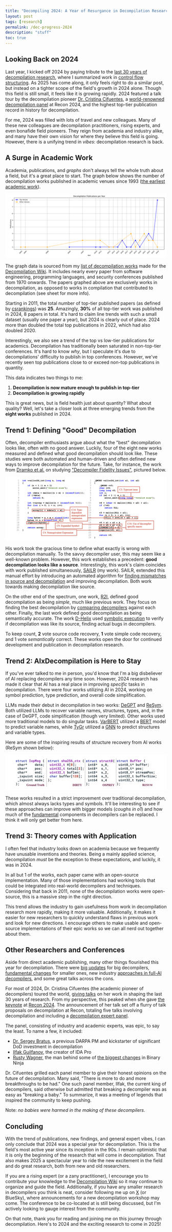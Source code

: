 ```yaml
---
title: "Decompiling 2024: A Year of Resurgance in Decompilation Research"
layout: post
tags: [research]
permalink: /dec-progress-2024
description: "stuff"
toc: true
---
```


## Looking Back on 2024
Last year, I kicked off 2024 by paying tribute to the [last 30 years of decompilation research](https://mahaloz.re/dec-history-pt1), where I summarized work in [control flow structuring](https://mahaloz.re/dec-history-pt2).
As 2025 has come along, it only feels right to do a similar post, but instead on a tighter scope of the field's growth in 2024 alone.
Though this field is still small, it feels like it is growing rapidly.
2024 featured a talk tour by the decompilation pioneer [Dr. Cristina Cifuentes](https://x.com/criscifuentes?lang=en), a [world-renowned decompilation panel](https://cfp.recon.cx/recon2024/talk/NAPZWM/) at Recon 2024, and the highest top-tier publication record in history for decompilation.

For me, 2024 was filled with lots of travel and new colleagues.
Many of these new colleagues are decompilation practitioners, rising experts, and even bonafide field pioneers.
They reign from academia and industry alike, and many have their own vision for where they believe this field is going.
However, there is a unifying trend in _vibes_: decompilation research is back.
  
## A Surge in Academic Work
Academia, publications, and _graphs_ don't always tell the whole truth about a field, but it's a great place to start.
The graph below shows the number of decompilation works published in academic venues since 1993 ([the earliest academic work](https://clei.org/proceedings_data/CLEI1993/TOMO%201/Tomo%201%20por%20articulo_OCR/CLEI%201993-tomo%201_257-266_OCR.pdf)).

![](/assets/images/dec-recap-24/pubs_per_year.png)

The graph data is sourced from my [list of decompilation works](https://docs.google.com/spreadsheets/d/13QUqON6cwNADk-2E1hwiKxXeCd0ESXUmkA9_dweCESM/edit?usp=sharing) made for the [Decompilation Wiki](https://decompilation.wiki/).
It includes nearly every paper from software engineering, programming languages, and security conferences published from 1970 onwards.
The papers graphed above are exclusively works in decompilation, as opposed to works in compilation that contributed to decompilation (see sheet for more info).  

Starting in 2011, the total number of top-tier published papers (as defined by [csrankings](https://csrankings.org/)) was **25**.
Amazingly, **30%** of all top-tier work was published in 2024, 8 papers in total.
It's hard to claim line trends with such a small dataset (usually one paper a year), but 2024 is clearly out of place.
2024 more than doubled the total top publications in 2022, which had also doubled 2020.

Interestingly, we also see a trend of the top vs low-tier publications for academics.
Decompilation has traditionally been saturated in non-top-tier conferences.
It's hard to know _why_, but I speculate it's due to decompilations' difficulty to publish in top conferences.
However, we've recently seen top publications close to or exceed non-top publications in quantity. 

This data indicates two things to me:
1. **Decompilation is now mature enough to publish in top-tier**
2. **Decompilation is growing rapidly**

  
This is great news, but is field health just about quantity? What about quality?
Well, let's take a closer look at three emerging trends from the **eight works** published in 2024.  

## Trend 1: Defining "Good" Decompilation
Often, decompiler enthusiasts argue about what the "best" decompilation looks like, often with no good answer.
Luckily, four of the eight new works measured and defined what good decompilation should look like.
These studies were both automated and human-driven and often defined new ways to improve decompilation for the future.
Take, for instance, the work from [Dramko et al.](https://se-phd.s3d.cmu.edu/People/students/student-bios/dramko-luke.html) on studying ["Decompiler Fidelity Issues"](https://www.usenix.org/conference/usenixsecurity24/presentation/dramko), pictured below.  

![](/assets/images/dec-recap-24/dramko_paper.png)  

His work took the gracious time to define what exactly is wrong with decompilation manually.
To the savvy decompiler user, this may seem like a well-known problem. However, this work establishes a precedent: **good decompilation looks like a source**.
Interestingly, this work's claim coincides with work published simultaneously, [SAILR](https://www.usenix.org/system/files/sec23winter-prepub-301-basque.pdf) (my work).
SAILR, extended this manual effort by introducing an automated algorithm for [finding mismatches in source and decompilation](https://github.com/mahaloz/sailr-eval) and improving decompilation.
Both work towards making decompilation like source.
  
On the other end of the spectrum, one work, [R2I](https://dl.acm.org/doi/10.1145/3643744), defined good decompilation as being _simple_, much like previous work.
They focus on finding the best decompilation by [comparing decompilers](https://dogbolt.org/) against each other.
Finally, the last work defined good decompilation as being semantically accurate.
The work [D-Helix](https://www.usenix.org/system/files/usenixsecurity24-zou.pdf) used [symbolic execution](https://en.wikipedia.org/wiki/Symbolic_execution) to verify if decompilation was like its source, finding actual bugs in decompilers.  

To keep count, **2** vote source code recovery, **1** vote simple code recovery, and 1 vote _semantically_ correct.
These works open the door for continued development and publication in decompilation research.  

## Trend 2: AIxDecompilation is Here to Stay
If you've ever talked to me in person, you'd know that I'm a big disbeliever of AI replacing decompilers any time soon.
However, 2024 research has made it clear that AI has a real place in improving _specific_ tasks in decompilation.
There were four works utilizing AI in 2024, working on symbol prediction, type prediction, and overall code simplification.

LLMs made their debut in decompilation in two works: [DeGPT](https://www.ndss-symposium.org/wp-content/uploads/2024-401-paper.pdf) and [ReSym](https://www.cs.purdue.edu/homes/lintan/publications/resym-ccs24.pdf).
Both utilized LLMs to recover variable names, structures, types, and, in the case of DeGPT, code simplification (though very limited).
Other works used more traditional models to do singular tasks.
[VarBERT](https://adamdoupe.com/publications/varbert-oakland2024.pdf) utilized a [BERT](https://en.wikipedia.org/wiki/BERT_(language_model)) model to predict variable names, while [TyGr](https://www.usenix.org/system/files/usenixsecurity24-zhu-chang.pdf) utilized a [GNN](https://en.wikipedia.org/wiki/Graph_neural_network) to predict structures and variable types.  

Here are some of the inspiring results of structure recovery from AI works (ReSym shown below):

![](/assets/images/dec-recap-24/resym_example.png)

These works resulted in a strict improvement over traditional decompilation, which almost always lacks types and symbols.
It'll be interesting to see if these approaches can improve with bigger models (_coughs in o1_) and how much of the [fundamental](https://decompilation.wiki/fundamentals/overview/) components in decompilers can be replaced.
I think it will only get better from here.

## Trend 3: Theory comes with Application
I often feel that industry looks down on academia because we frequently have unusable inventions and theories.
Being a mainly applied science, decompilation _must_ be the exception to these expectations, and luckily, it was in 2024.

In all but 1 of the works, each paper came with an open-source implementation.
Many of those implementations had working tools that could be integrated into real-world decompilers and techniques.
Considering that back in 2011, none of the decompilation works were open-source, this is a massive step in the right direction.

This trend allows the industry to gain usefulness from work in decompilation research more rapidly, making it more valuable.
Additionally, it makes it easier for new researchers to quickly understand flaws in previous work and look for new directions.
I encourage others to make usable and open-source implementations of their epic works so we can all nerd out together about them. 

## Other Researchers and Conferences

Aside from direct academic publishing, many other things flourished this year for decompilation.
There were [big updates](https://hex-rays.com/blog/discover-ida-9.0-exciting-new-features-and-improvements) for big decompilers, [fundamental changes](https://binary.ninja/2024/06/19/restructuring-the-decompiler.html) for smaller ones, new industry [approaches in full-AI decompilers](https://blog.reveng.ai/training-an-llm-to-decompile-assembly-code/), and some great talks across the cons.

For most of 2024, Dr. Cristina Cifuentes (the academic pioneer of decompilers) toured the world, [giving talks](https://www.youtube.com/watch?app=desktop&v=wo3xEa2elp4&list=PLUzWZANghr3bfJ3teu-bvdAZJzmU0g4iY&index=32) on her work in shaping the last 30 years of research.
From my perspective, this peaked when she gave [the keynote](https://cfp.recon.cx/recon2024/talk/GYG8FH/) at [Recon 2024](https://cfp.recon.cx/recon2024/schedule/).
The announcement of her talk set off a flurry of talk proposals on decompilation at Recon, totaling five talks involving decompilation and including a [decompilation expert panel](https://cfp.recon.cx/recon2024/talk/NAPZWM/).

The panel, consisting of industry and academic experts, was epic, to say the least.
To name a few, it included:

- [Dr. Sergey Bratus](https://web.cs.dartmouth.edu/people/sergey-bratus), a previous DARPA PM and kickstarter of significant DoD investment in decompilation
- [Ilfak Guilfanov](https://en.wikipedia.org/wiki/Ilfak_Guilfanov), the creator of IDA Pro
- [Rusty Wagner](https://github.com/D0ntPanic), the man behind some of [the biggest changes](https://binary.ninja/2024/06/19/restructuring-the-decompiler.html) in Binary Ninja

Dr. Cifuentes grilled each panel member to give their honest opinions on the future of decompilation.
Many said, "There is more to do and more breakthroughs to be had."
One such panel member, Ilfak, the current king of decompilers, said otherwise but admitted that breaking a decompiler was as easy as "breaking a baby."
To summarize, it was a meeting of legends that inspired the community to keep pushing.

Note: _no babies were harmed in the making of these decompilers_.

## Concluding
With the trend of publications, new findings, and general expert vibes, I can only conclude that 2024 was a special year for decompilation.
This is the field's most active year since its inception in the 90s.
I remain optimistic that it is only the beginning of the research that will come in decompilation.
That also makes 2025 a spectacular year to ride the new excitement in the field and do great research, both from new and old researchers.

If you are a rising expert (or a zany practitioner), I encourage you to contribute your knowledge to the [Decompilation Wiki](https://decompilation.wiki/) so it may continue to organize and guide the field.
Additionally, if you have any smaller research in decompilers you think is neat, consider following me up on [X](https://x.com/mahal0z) (or BlueSky), where announcements for a new decompilation workshop may come.
The conference to be co-located at is still being discussed, but I'm actively looking to gauge interest from the community.

On that note, thank you for reading and joining me on this journey through decompilation.
Here's to 2024 and the exciting research to come in 2025!